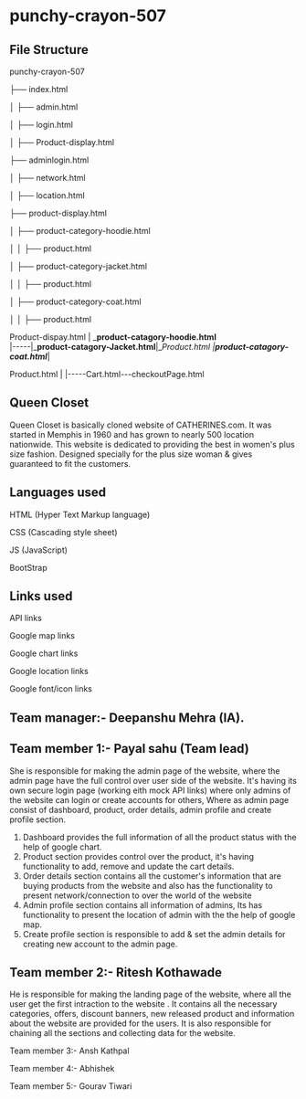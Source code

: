 # punchy-crayon-507

## File Structure
punchy-crayon-507

├── index.html

│   ├── admin.html 

│   ├── login.html

│   ├── Product-display.html


├── adminlogin.html

│   ├── network.html

│   ├── location.html


├── product-display.html

│   ├── product-category-hoodie.html

│   │   ├── product.html

│   ├── product-category-jacket.html  

│   │   ├── product.html

│   ├── product-category-coat.html  

│   │   ├── product.html





Product-dispay.html
|      ___product-catagory-hoodie.html__             
|-----|___product-catagory-Jacket.html__|__Product.html
      |___product-catagory-coat.html____|


Product.html
|
|-----Cart.html---checkoutPage.html


## Queen Closet
Queen Closet is basically cloned website of CATHERINES.com. It was started in Memphis in 1960 and has grown to nearly 500 location nationwide. This website is dedicated to providing the best in women's plus size fashion. Designed specially for the plus size woman & gives guaranteed to fit the customers. 


## Languages used
HTML (Hyper Text Markup language)

CSS (Cascading style sheet)

JS (JavaScript)

BootStrap


## Links used
API links

Google map links

Google chart links

Google location links

Google font/icon links


## Team manager:- Deepanshu Mehra (IA).


## Team member 1:- Payal sahu (Team lead)
She is responsible for making the admin page of the website, where the admin page have the full control over user side of the website. It's having its own secure login page (working eith mock API links) where only admins of the website can login or create accounts for others, Where as admin page consist of dashboard, product, order details, admin profile and create profile section. 
1. Dashboard provides the full information of all the product status with the help of google chart.
2. Product section provides control over the product, it's having functionality to add, remove and update the cart details.
3. Order details section contains all the customer's information that are buying products from the website and also has the functionality to present network/connection to over the world of the website
4. Admin profile section contains all information of admins, Its has functionality to present the location of admin with the the help of google map.
5. Create profile section is responsible to add & set the admin details for creating new account to the admin page.



## Team member 2:- Ritesh Kothawade
He is responsible for making the landing page of the website, where all the user get the first intraction to the website . It contains all the necessary categories, offers, discount banners, new released product and information about the website are provided for the users. It is also responsible for chaining all the sections and collecting data for the website.


Team member 3:- Ansh Kathpal


Team member 4:- Abhishek



Team member 5:- Gourav Tiwari

